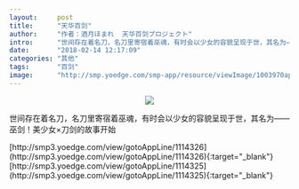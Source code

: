 ```yaml
---
layout:     post
title:      "天华百剑"
author:     "作者：酒月ほまれ  天华百剑プロジェクト"
intro:      "世间存在着名刀，名刀里寄宿着巫魂，有时会以少女的容貌呈现于世，其名为——巫剑！美少女×刀剑的故事开始"
date:       "2018-02-14 12:17:09"
categories: "其他"
tags:       "百剑"
image:      "http://smp.yoedge.com/smp-app/resource/viewImage/1003970appline.png"
---
```

<div style="text-align: center">
<p><img src="http://smp.yoedge.com/smp-app/resource/viewImage/1003970appline.png"/></p>
</div>
<p class="post-meta">
<span>世间存在着名刀，名刀里寄宿着巫魂，有时会以少女的容貌呈现于世，其名为——巫剑！美少女×刀剑的故事开始</span>
</p>
[http://smp3.yoedge.com/view/gotoAppLine/1114326](http://smp3.yoedge.com/view/gotoAppLine/1114326){:target="_blank"}
[http://smp3.yoedge.com/view/gotoAppLine/1114325](http://smp3.yoedge.com/view/gotoAppLine/1114325){:target="_blank"}


